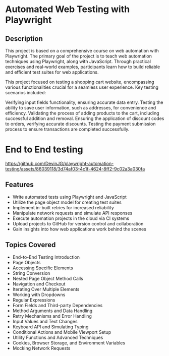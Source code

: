 # Automated Web Testing with Playwright

## Description

This project is based on a comprehensive course on web automation with Playwright. The primary goal of the project is to teach web automation techniques using Playwright, along with JavaScript. Through practical exercises and real-world examples, participants learn how to build reliable and efficient test suites for web applications. 

This project focused on testing a shopping cart website, encompassing various functionalities crucial for a seamless user experience. Key testing scenarios included:

Verifying input fields functionality, ensuring accurate data entry.
Testing the ability to save user information, such as addresses, for convenience and efficiency.
Validating the process of adding products to the cart, including successful addition and removal.
Ensuring the application of discount codes to orders, verifying accurate discounts.
Testing the payment submission process to ensure transactions are completed successfully.

# End to End testing
https://github.com/DevinJG/playwright-automation-testing/assets/86039118/3d74af03-4c1f-4624-8ff2-9c02a3a030fa


## Features
- Write automated tests using Playwright and JavaScript
- Utilize the page object model for creating test suites
- Implement in-built retries for increased reliability
- Manipulate network requests and simulate API responses
- Execute automation projects in the cloud via CI systems
- Upload projects to GitHub for version control and collaboration
- Gain insights into how web applications work behind the scenes

## Topics Covered

- End-to-End Testing Introduction
- Page Objects
- Accessing Specific Elements
- String Conversion
- Nested Page Object Method Calls
- Navigation and Checkout
- Iterating Over Multiple Elements
- Working with Dropdowns
- Regular Expressions
- Form Fields and Third-party Dependencies
- Method Arguments and Data Handling
- Retry Mechanisms and Error Handling
- Input Values and Text Changes
- Keyboard API and Simulating Typing
- Conditional Actions and Mobile Viewport Setup
- Utility Functions and Advanced Techniques
- Cookies, Browser Storage, and Environment Variables
- Mocking Network Requests
